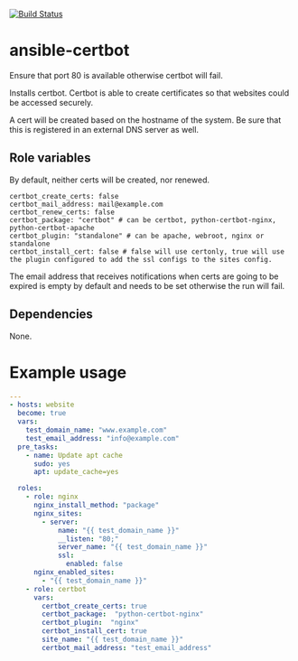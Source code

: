 [![Build Status](https://travis-ci.org/030/ansible-certbot.svg?branch=master)](https://travis-ci.org/030/ansible-certbot)

# ansible-certbot

Ensure that port 80 is available otherwise certbot will fail.

Installs certbot. Certbot is able to create certificates so that websites could be accessed securely.

A cert will be created based on the hostname of the system. Be sure that this is registered in an external DNS server as well.

## Role variables

By default, neither certs will be created, nor renewed. 

    certbot_create_certs: false
    certbot_mail_address: mail@example.com
    certbot_renew_certs: false
    certbot_package: "certbot" # can be certbot, python-certbot-nginx, python-certbot-apache
    certbot_plugin: "standalone" # can be apache, webroot, nginx or standalone
    certbot_install_cert: false # false will use certonly, true will use the plugin configured to add the ssl configs to the sites config.


The email address that receives notifications when certs are going to be expired is empty by default and needs to be set otherwise the run will fail.

## Dependencies

None.

# Example usage

```yml
---
- hosts: website
  become: true
  vars:
    test_domain_name: "www.example.com"
    test_email_address: "info@example.com"
  pre_tasks:
    - name: Update apt cache
      sudo: yes
      apt: update_cache=yes

  roles:
    - role: nginx
      nginx_install_method: "package"
      nginx_sites:
        - server:
            name: "{{ test_domain_name }}"
            __listen: "80;"
            server_name: "{{ test_domain_name }}"
            ssl:
              enabled: false
      nginx_enabled_sites:
        - "{{ test_domain_name }}"
    - role: certbot
      vars:
        certbot_create_certs: true
        certbot_package:  "python-certbot-nginx"
        certbot_plugin:  "nginx"
        certbot_install_cert: true
        site_name: "{{ test_domain_name }}"
        certbot_mail_address: "test_email_address"
